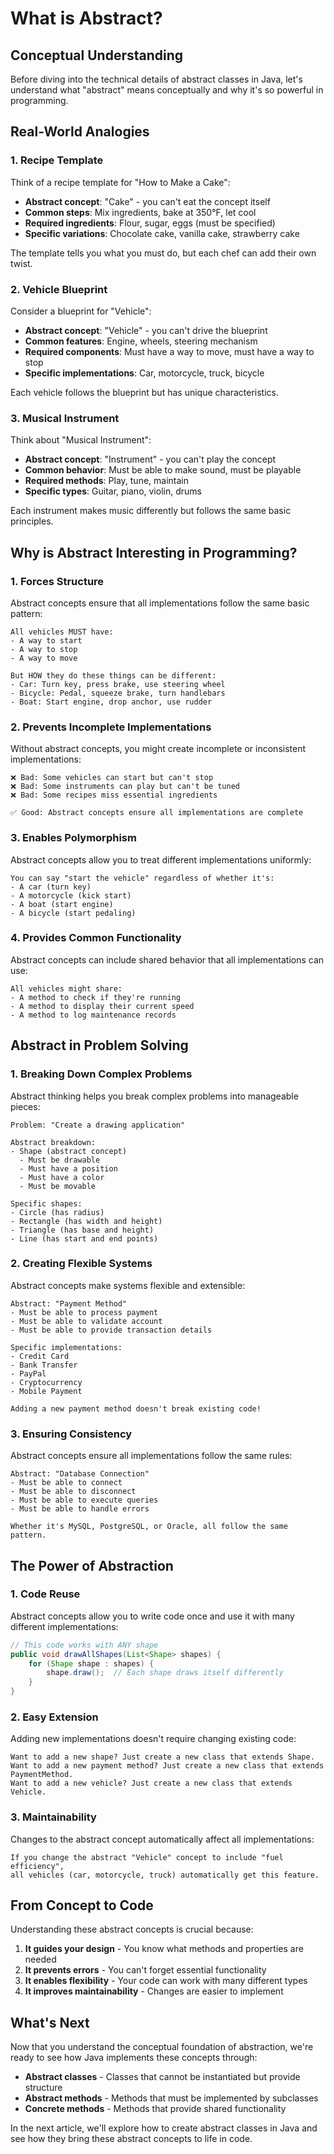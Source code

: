 # What is Abstract?

## Conceptual Understanding

Before diving into the technical details of abstract classes in Java, let's understand what "abstract" means conceptually and why it's so powerful in programming.

## Real-World Analogies

### 1. **Recipe Template**
Think of a recipe template for "How to Make a Cake":
- **Abstract concept**: "Cake" - you can't eat the concept itself
- **Common steps**: Mix ingredients, bake at 350°F, let cool
- **Required ingredients**: Flour, sugar, eggs (must be specified)
- **Specific variations**: Chocolate cake, vanilla cake, strawberry cake

The template tells you what you must do, but each chef can add their own twist.

### 2. **Vehicle Blueprint**
Consider a blueprint for "Vehicle":
- **Abstract concept**: "Vehicle" - you can't drive the blueprint
- **Common features**: Engine, wheels, steering mechanism
- **Required components**: Must have a way to move, must have a way to stop
- **Specific implementations**: Car, motorcycle, truck, bicycle

Each vehicle follows the blueprint but has unique characteristics.

### 3. **Musical Instrument**
Think about "Musical Instrument":
- **Abstract concept**: "Instrument" - you can't play the concept
- **Common behavior**: Must be able to make sound, must be playable
- **Required methods**: Play, tune, maintain
- **Specific types**: Guitar, piano, violin, drums

Each instrument makes music differently but follows the same basic principles.

## Why is Abstract Interesting in Programming?

### 1. **Forces Structure**
Abstract concepts ensure that all implementations follow the same basic pattern:

```
All vehicles MUST have:
- A way to start
- A way to stop  
- A way to move

But HOW they do these things can be different:
- Car: Turn key, press brake, use steering wheel
- Bicycle: Pedal, squeeze brake, turn handlebars
- Boat: Start engine, drop anchor, use rudder
```

### 2. **Prevents Incomplete Implementations**
Without abstract concepts, you might create incomplete or inconsistent implementations:

```
❌ Bad: Some vehicles can start but can't stop
❌ Bad: Some instruments can play but can't be tuned
❌ Bad: Some recipes miss essential ingredients

✅ Good: Abstract concepts ensure all implementations are complete
```

### 3. **Enables Polymorphism**
Abstract concepts allow you to treat different implementations uniformly:

```
You can say "start the vehicle" regardless of whether it's:
- A car (turn key)
- A motorcycle (kick start)
- A boat (start engine)
- A bicycle (start pedaling)
```

### 4. **Provides Common Functionality**
Abstract concepts can include shared behavior that all implementations can use:

```
All vehicles might share:
- A method to check if they're running
- A method to display their current speed
- A method to log maintenance records
```

## Abstract in Problem Solving

### 1. **Breaking Down Complex Problems**
Abstract thinking helps you break complex problems into manageable pieces:

```
Problem: "Create a drawing application"

Abstract breakdown:
- Shape (abstract concept)
  - Must be drawable
  - Must have a position
  - Must have a color
  - Must be movable

Specific shapes:
- Circle (has radius)
- Rectangle (has width and height)
- Triangle (has base and height)
- Line (has start and end points)
```

### 2. **Creating Flexible Systems**
Abstract concepts make systems flexible and extensible:

```
Abstract: "Payment Method"
- Must be able to process payment
- Must be able to validate account
- Must be able to provide transaction details

Specific implementations:
- Credit Card
- Bank Transfer
- PayPal
- Cryptocurrency
- Mobile Payment

Adding a new payment method doesn't break existing code!
```

### 3. **Ensuring Consistency**
Abstract concepts ensure all implementations follow the same rules:

```
Abstract: "Database Connection"
- Must be able to connect
- Must be able to disconnect
- Must be able to execute queries
- Must be able to handle errors

Whether it's MySQL, PostgreSQL, or Oracle, all follow the same pattern.
```

## The Power of Abstraction

### 1. **Code Reuse**
Abstract concepts allow you to write code once and use it with many different implementations:

```java
// This code works with ANY shape
public void drawAllShapes(List<Shape> shapes) {
    for (Shape shape : shapes) {
        shape.draw();  // Each shape draws itself differently
    }
}
```

### 2. **Easy Extension**
Adding new implementations doesn't require changing existing code:

```
Want to add a new shape? Just create a new class that extends Shape.
Want to add a new payment method? Just create a new class that extends PaymentMethod.
Want to add a new vehicle? Just create a new class that extends Vehicle.
```

### 3. **Maintainability**
Changes to the abstract concept automatically affect all implementations:

```
If you change the abstract "Vehicle" concept to include "fuel efficiency",
all vehicles (car, motorcycle, truck) automatically get this feature.
```

## From Concept to Code

Understanding these abstract concepts is crucial because:

1. **It guides your design** - You know what methods and properties are needed
2. **It prevents errors** - You can't forget essential functionality
3. **It enables flexibility** - Your code can work with many different types
4. **It improves maintainability** - Changes are easier to implement

## What's Next

Now that you understand the conceptual foundation of abstraction, we're ready to see how Java implements these concepts through:

- **Abstract classes** - Classes that cannot be instantiated but provide structure
- **Abstract methods** - Methods that must be implemented by subclasses
- **Concrete methods** - Methods that provide shared functionality

In the next article, we'll explore how to create abstract classes in Java and see how they bring these abstract concepts to life in code.
